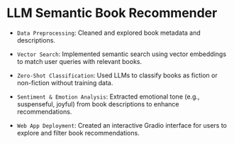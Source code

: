 # LLM Semantic Book Recommender

- `Data Preprocessing`: Cleaned and explored book metadata and descriptions.

- `Vector Search`: Implemented semantic search using vector embeddings to match user queries with relevant books.

- `Zero-Shot Classification`: Used LLMs to classify books as fiction or non-fiction without training data.

- `Sentiment & Emotion Analysis`: Extracted emotional tone (e.g., suspenseful, joyful) from book descriptions to enhance recommendations.

- `Web App Deployment`: Created an interactive Gradio interface for users to explore and filter book recommendations.
